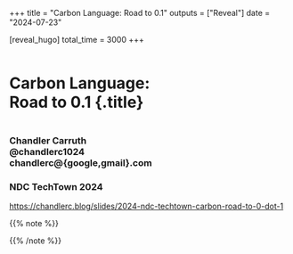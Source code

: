 +++
title = "Carbon Language: Road to 0.1"
outputs = ["Reveal"]
date = "2024-07-23"

[reveal_hugo]
total_time = 3000
+++
<style>
.reveal h1.title {
    font-size: 4em;
}
</style>

<div class="r-stretch" style="display: flex; flex-direction: column; justify-content: center">

# Carbon Language:<br/>Road to 0.1 {.title}

</div>
<div class="col-container"><div class="col-4">

### Chandler Carruth <br/> @chandlerc1024 <br/> chandlerc@{google,gmail}.com

</div><div class="col right">

### NDC TechTown 2024

</div></div>
<div class="right">

https://chandlerc.blog/slides/2024-ndc-techtown-carbon-road-to-0-dot-1

</div>

{{% note %}}


{{% /note %}}
